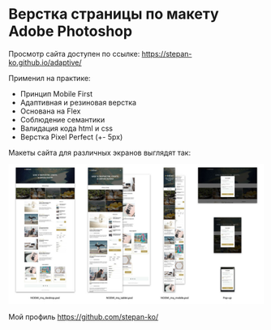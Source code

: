 # Верстка страницы по макету Adobe Photoshop

<p>Просмотр сайта доступен по ссылке: <a href="https://stepan-ko.github.io/adaptive/">https://stepan-ko.github.io/adaptive/</a></p>
<p>Применил на практике:</p>
<ul>  
  <li>Принцип Mobile First</li>
  <li>Адаптивная и резиновая верстка</li>
  <li>Основана на Flex</li>
  <li>Соблюдение семантики</li>  
  <li>Валидация кода html и css</li>
  <li>Верстка Pixel Perfect (+- 5px)</li>
</ul>

Макеты сайта для различных экранов выглядят так:

![Layout](./layouts.jpg)

<p>Мой профиль <a href="https://github.com/stepan-ko/">https://github.com/stepan-ko/</a>
